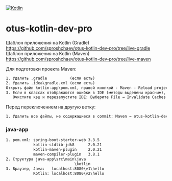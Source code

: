 [![Kotlin](https://img.shields.io/badge/Kotlin-FFFFFF??style=for-the-badge&logo=Kotlin)](https://kotlinlang.org/)
# otus-kotlin-dev-pro

Шаблон приложения на Kotlin (Gradle) https://github.com/sproshchaev/otus-kotlin-dev-pro/tree/live-gradle
Шаблон приложения на Kotlin (Maven)  https://github.com/sproshchaev/otus-kotlin-dev-pro/tree/live-maven

Для подготовки проекта Maven:
```txt
1. Удалить .gradle          (если есть) 
2. Удалить .idea\gradle.xml (если есть)  
Открыть файл kotlin-app\pom.xml, правой кнопкой - Maven - Reload project  
3. Если в классах отображаются ошибки в IDE (методы выделены красным), но проект запускается, то 
   Очистите кэш и перезапустите IDE: Выберите File → Invalidate Caches / Restart. 
```
Перед переключением на другую ветку:
```txt
1. Удалить все файлы, не содержащиеся в commit: Maven → otus-kotlin-dev-pro → Lifecycle → clean
```

### java-app
```txt
1. pom.xml: spring-boot-starter-web 3.3.5
            kotlin-stdlib-jdk8      2.0.21  
            kotlin-maven-plugin     2.0.21
            maven-compiler-plugin   3.8.1   
2. Структура java-app\src\main\java
                              \kotlin  
3. Браузер, Java:   localhost:8080\v1\hello
            Kotlin: localhost:8080\v2\hello
```